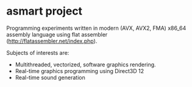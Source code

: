 # asmart project

Programming experiments written in modern (AVX, AVX2, FMA) x86_64 assembly language using flat assembler (http://flatassembler.net/index.php).<br />

Subjects of interests are:<br />

<ul>
<li>Multithreaded, vectorized, software graphics rendering.</li>
<li>Real-time graphics programming using Direct3D 12</li>
<li>Real-time sound generation</li>
</ul>